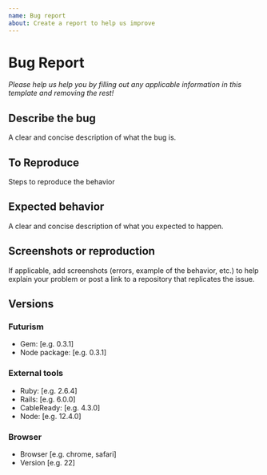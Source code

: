 ```yaml
---
name: Bug report
about: Create a report to help us improve
---
```


# Bug Report

_Please help us help you by filling out any applicable information in this template and removing the rest!_

## Describe the bug

A clear and concise description of what the bug is.

## To Reproduce

Steps to reproduce the behavior

## Expected behavior

A clear and concise description of what you expected to happen.

## Screenshots or reproduction

If applicable, add screenshots (errors, example of the behavior, etc.) to help explain your problem or post a link to a repository that replicates the issue.

## Versions

### Futurism

- Gem: [e.g. 0.3.1]
- Node package: [e.g. 0.3.1]

### External tools

- Ruby: [e.g. 2.6.4]
- Rails: [e.g. 6.0.0]
- CableReady: [e.g. 4.3.0]
- Node: [e.g. 12.4.0]

### Browser

- Browser [e.g. chrome, safari]
- Version [e.g. 22]
